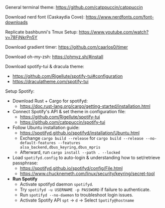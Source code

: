 General terminal theme: https://github.com/catppuccin/catppuccin

Download nerd font (Caskaydia Cove): https://www.nerdfonts.com/font-downloads

Replicate bashbunni's Tmux Setup: https://www.youtube.com/watch?v=78FjNkrPn5Y

Download gradient timer: https://github.com/caarlos0/timer

Download oh-my-zsh: https://ohmyz.sh/#install

Download spotify-tui & dracula theme: 
 - https://github.com/Rigellute/spotify-tui#configuration
 - https://draculatheme.com/spotify-tui

Setup Spotify:
 - Download Rust + Cargo for spotifyd: 
   * https://doc.rust-lang.org/cargo/getting-started/installation.html
 - Connect Spotify's API & set theme in configuration file:
   * https://github.com/Rigellute/spotify-tui
   * https://github.com/catppuccin/spotify-tui
 - Follow Ubuntu installation guide:
   * https://spotifyd.github.io/spotifyd/installation/Ubuntu.html
   * Exchange `cargo build --release` for `cargo build --release --no-default-features --features alsa_backend,dbus_keyring,dbus_mpris`
   * Afterward, run `cargo install --path . --locked`
 - Load `spotifyd.config` to auto-login & understanding how to set/retrieve passphrase:
   * https://spotifyd.github.io/spotifyd/config/File.html
   * https://www.chucknemeth.com/linux/security/keyring/secret-tool
 - **Run Spotify**
   * Activate spotifyd daemon `spotifyd`.
   	* Try `spotifyd -u USERNAME -p PASSWORD` if failure to authenticate.
	* Run `spotifyd --no-daemon` to troubleshoot login issues.
   * Activate Spotify API `spt` -> `d` -> Select `Spotify@hostname`
